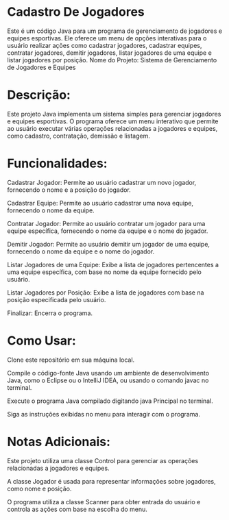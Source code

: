 # Cadastro De Jogadores
Este é um código Java para um programa de gerenciamento de jogadores e equipes esportivas. Ele oferece um menu de opções interativas para o usuário realizar ações como cadastrar jogadores, cadastrar equipes, contratar jogadores, demitir jogadores, listar jogadores de uma equipe e listar jogadores por posição.
Nome do Projeto: Sistema de Gerenciamento de Jogadores e Equipes

# Descrição:
Este projeto Java implementa um sistema simples para gerenciar jogadores e equipes esportivas. O programa oferece um menu interativo que permite ao usuário executar várias operações relacionadas a jogadores e equipes, como cadastro, contratação, demissão e listagem.

# Funcionalidades:
Cadastrar Jogador: Permite ao usuário cadastrar um novo jogador, fornecendo o nome e a posição do jogador.

Cadastrar Equipe: Permite ao usuário cadastrar uma nova equipe, fornecendo o nome da equipe.

Contratar Jogador: Permite ao usuário contratar um jogador para uma equipe específica, fornecendo o nome da equipe e o nome do jogador.

Demitir Jogador: Permite ao usuário demitir um jogador de uma equipe, fornecendo o nome da equipe e o nome do jogador.

Listar Jogadores de uma Equipe: Exibe a lista de jogadores pertencentes a uma equipe específica, com base no nome da equipe fornecido pelo usuário.

Listar Jogadores por Posição: Exibe a lista de jogadores com base na posição especificada pelo usuário.

Finalizar: Encerra o programa.

# Como Usar:
Clone este repositório em sua máquina local.

Compile o código-fonte Java usando um ambiente de desenvolvimento Java, como o Eclipse ou o IntelliJ IDEA, ou usando o comando javac no terminal.

Execute o programa Java compilado digitando java Principal no terminal.

Siga as instruções exibidas no menu para interagir com o programa.

# Notas Adicionais:
Este projeto utiliza uma classe Control para gerenciar as operações relacionadas a jogadores e equipes.

A classe Jogador é usada para representar informações sobre jogadores, como nome e posição.

O programa utiliza a classe Scanner para obter entrada do usuário e controla as ações com base na escolha do menu.

